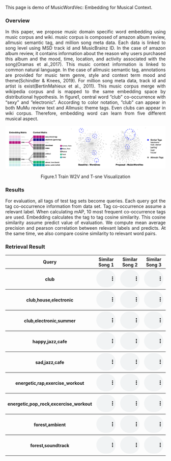 <p align="justify">
This page is demo of MusicWordVec: Embedding for Musical Context.
</p>

### Overview
<p align="justify">
In this paper, we propose music domain specific word embedding using music corpus and wiki. music corpus is composed of amazon album review, allmusic semantic tag, and million song meta data. Each data is linked to song level using MSD track id and MusicBrainz ID. In the case of amazon album review, it contains information about the reason why users purchased this album and the mood, time, location, and activity associated with the song(Oramas et al.,2017). This music context information is linked to common natural language. In the case of allmusic semantic tag, annotations are provided for music term genre, style and context term mood and theme(Schindler & Knees, 2019). For million song meta data, track id and artist is exist(BertinMahieux et al., 2011). This music corpus merge with wikipedia corpus and is mapped to the same embedding space by distributional hypothesis. In figure1, central word ”club” co-occurrence with “sexy” and ”electronic”. According to color notation, ”club” can appear in both MuMu review text and Allmusic theme tags. Even clubs can appear in wiki corpus. Therefore, embedding word can learn from five different musical aspect.
</p>

![Model Architecture Ver 5 small artboard 2](./assets/img/figure.png)
<p align="center">Figure.1 Train W2V and T-sne Visualization</p>

### Results
<p align="justify">
For evaluation, all tags of test tag sets become queries. Each query got the tag co-occurrence information from data set. Tag co-occurrence assume a relevant label. When calculating mAP, 10 most frequent co-occurrence tags are used. Embedding calculates the tag to tag cosine similarity. This cosine similarity assume predict value of evaluation. We compute mean average precision and pearson correlation between relevant labels and predicts. At the same time, we also compare cosine similarity to relevant word pairs.
</p>

### Retrieval Result

<script>
function pauseOthers(ele) {
    $("audio").not(ele).each(function (index, audio) {audio.pause();});
}
</script>

<style>
.main-content table {
    display: inline-table;
}
table {
    table-layout:fixed;
    width: 100%;
    overflow: hidden;
}
#player{
    width: 100%;
}
</style>

<table>
    <tr>
        <th> Query </th>
        <th> Similar Song 1 </th>
        <th> Similar Song 2 </th>
        <th> Similar Song 3 </th>
    </tr>
    <tr>
        <th> club </th>
        <th> <audio controls id="player" onplay="pauseOthers(this);"><source src="assets/audios/club/rank0.wav" type="audio/mpeg"></audio> </th>
        <th> <audio controls id="player" onplay="pauseOthers(this);"><source src="assets/audios/club/rank1.wav" type="audio/mpeg"></audio> </th>
        <th> <audio controls id="player" onplay="pauseOthers(this);"><source src="assets/audios/club/rank2.wav" type="audio/mpeg"></audio> </th>
    </tr>
    <tr>
        <th> club,house,electronic</th>
        <th> <audio controls id="player" onplay="pauseOthers(this);"><source src="assets/audios/club_house_electornic/rank0.wav" type="audio/mpeg"></audio> </th>
        <th> <audio controls id="player" onplay="pauseOthers(this);"><source src="assets/audios/club_house_electornic/rank1.wav" type="audio/mpeg"></audio> </th>
        <th> <audio controls id="player" onplay="pauseOthers(this);"><source src="assets/audios/club_house_electornic/rank2.wav" type="audio/mpeg"></audio> </th>
    </tr>
    <tr>
        <th> club,electronic,summer</th>
        <th> <audio controls id="player" onplay="pauseOthers(this);"><source src="assets/audios/club_electronic_summer/rank0.wav" type="audio/mpeg"></audio> </th>
        <th> <audio controls id="player" onplay="pauseOthers(this);"><source src="assets/audios/club_electronic_summer/rank1.wav" type="audio/mpeg"></audio> </th>
        <th> <audio controls id="player" onplay="pauseOthers(this);"><source src="assets/audios/club_electronic_summer/rank2.wav" type="audio/mpeg"></audio> </th>
    </tr>
    <tr>
        <th> happy,jazz,cafe </th>
        <th> <audio controls id="player" onplay="pauseOthers(this);"><source src="assets/audios/happy_jazz_cafe/rank0.wav" type="audio/mpeg"></audio> </th>
        <th> <audio controls id="player" onplay="pauseOthers(this);"><source src="assets/audios/happy_jazz_cafe/rank1.wav" type="audio/mpeg"></audio> </th>
        <th> <audio controls id="player" onplay="pauseOthers(this);"><source src="assets/audios/happy_jazz_cafe/rank2.wav" type="audio/mpeg"></audio> </th>
    </tr>
    <tr>
        <th> sad,jazz,cafe </th>
        <th> <audio controls id="player" onplay="pauseOthers(this);"><source src="assets/audios/sad_jazz_cafe/rank0.wav" type="audio/mpeg"></audio> </th>
        <th> <audio controls id="player" onplay="pauseOthers(this);"><source src="assets/audios/sad_jazz_cafe/rank1.wav" type="audio/mpeg"></audio> </th>
        <th> <audio controls id="player" onplay="pauseOthers(this);"><source src="assets/audios/sad_jazz_cafe/rank2.wav" type="audio/mpeg"></audio> </th>
    </tr>
    <tr>
        <th> energetic,rap,exercise_workout</th>
        <th> <audio controls id="player" onplay="pauseOthers(this);"><source src="assets/audios/energetic_rap_exercise_workout/rank0.wav" type="audio/mpeg"></audio> </th>
        <th> <audio controls id="player" onplay="pauseOthers(this);"><source src="assets/audios/energetic_rap_exercise_workout/rank1.wav" type="audio/mpeg"></audio> </th>
        <th> <audio controls id="player" onplay="pauseOthers(this);"><source src="assets/audios/energetic_rap_exercise_workout/rank2.wav" type="audio/mpeg"></audio> </th>
    </tr>
    <tr>
        <th> energetic,pop_rock,excercise_workout </th>
        <th> <audio controls id="player" onplay="pauseOthers(this);"><source src="assets/audios/energetic_pop_rock_exercise_workout/rank0.wav" type="audio/mpeg"></audio> </th>
        <th> <audio controls id="player" onplay="pauseOthers(this);"><source src="assets/audios/energetic_pop_rock_exercise_workout/rank1.wav" type="audio/mpeg"></audio> </th>
        <th> <audio controls id="player" onplay="pauseOthers(this);"><source src="assets/audios/energetic_pop_rock_exercise_workout/rank2.wav" type="audio/mpeg"></audio> </th>
    </tr>
    <tr>
        <th> forest,ambient</th>
        <th> <audio controls id="player" onplay="pauseOthers(this);"><source src="assets/audios/forest_ambient/rank0.wav" type="audio/mpeg"></audio> </th>
        <th> <audio controls id="player" onplay="pauseOthers(this);"><source src="assets/audios/forest_ambient/rank1.wav" type="audio/mpeg"></audio> </th>
        <th> <audio controls id="player" onplay="pauseOthers(this);"><source src="assets/audios/forest_ambient/rank2.wav" type="audio/mpeg"></audio> </th>
    </tr>
    <tr>
        <th> forest,soundtrack</th>
        <th> <audio controls id="player" onplay="pauseOthers(this);"><source src="assets/audios/forest_soundtrack/rank0.wav" type="audio/mpeg"></audio> </th>
        <th> <audio controls id="player" onplay="pauseOthers(this);"><source src="assets/audios/forest_soundtrack/rank1.wav" type="audio/mpeg"></audio> </th>
        <th> <audio controls id="player" onplay="pauseOthers(this);"><source src="assets/audios/forest_soundtrack/rank2.wav" type="audio/mpeg"></audio> </th>
    </tr>
</table>